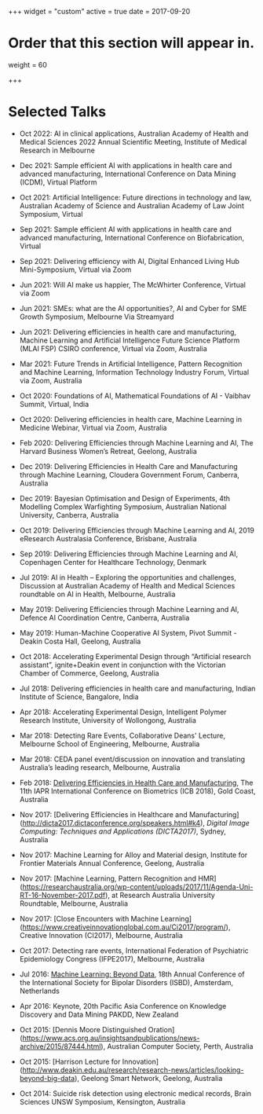 +++
widget = "custom"
active = true
date = 2017-09-20

# Order that this section will appear in.
weight = 60

+++

# Selected Talks

* Oct 2022: AI in clinical applications, Australian Academy of Health and Medical Sciences 2022 Annual Scientific Meeting, Institute of Medical Research in Melbourne 

* Dec 2021: Sample efficient AI with applications in health care and advanced manufacturing, International Conference on Data Mining (ICDM), Virtual Platform

* Oct 2021: Artificial Intelligence: Future directions in technology and law, Australian Academy of Science and Australian Academy of Law Joint Symposium, Virtual

* Sep 2021: Sample efficient AI with applications in health care and advanced manufacturing, International Conference on Biofabrication, Virtual

* Sep 2021: Delivering efficiency with AI, Digital Enhanced Living Hub Mini-Symposium, Virtual via Zoom

* Jun 2021: Will AI make us happier, The McWhirter Conference, Virtual via Zoom 

* Jun 2021: SMEs: what are the AI opportunities?, AI and Cyber for SME Growth Symposium, Melbourne Via Streamyard 

* Jun 2021: Delivering efficiencies in health care and manufacturing, Machine Learning and Artificial Intelligence Future Science Platform (MLAI FSP) CSIRO conference, Virtual via Zoom, Australia

* Mar 2021: Future Trends in Artificial Intelligence, Pattern Recognition and Machine Learning, Information Technology Industry Forum, Virtual via Zoom, Australia

* Oct 2020: Foundations of AI, Mathematical Foundations of AI - Vaibhav Summit, Virtual, India

* Oct 2020: Delivering efficiencies in health care, Machine Learning in Medicine Webinar, Virtual via Zoom, Australia

* Feb 2020: Delivering Efficiencies through Machine Learning and AI, The Harvard Business Women’s Retreat, Geelong, Australia

* Dec 2019: Delivering Efficiencies in Health Care and Manufacturing through Machine Learning, Cloudera Government Forum, Canberra, Australia

* Dec 2019: Bayesian Optimisation and Design of Experiments, 4th Modelling Complex Warfighting Symposium, Australian National University, Canberra, Australia

* Oct 2019: Delivering Efficiencies through Machine Learning and AI, 2019 eResearch Australasia Conference, Brisbane, Australia

* Sep 2019: Delivering Efficiencies through Machine Learning and AI, Copenhagen Center for Healthcare Technology, Denmark

* Jul 2019: AI in Health – Exploring the opportunities and challenges, Discussion at Australian Academy of Health and Medical Sciences roundtable on AI in Health, Melbourne, Australia

* May 2019: Delivering Efficiencies through Machine Learning and AI, Defence AI Coordination Centre, Canberra, Australia

* May 2019: Human-Machine Cooperative AI System, Pivot Summit -Deakin Costa Hall, Geelong, Australia

* Oct 2018: Accelerating Experimental Design through “Artificial research assistant”, ignite+Deakin event in conjunction with the Victorian Chamber of Commerce, Geelong, Australia

* Jul 2018: Delivering efficiencies in health care and manufacturing, Indian Institute of Science, Bangalore, India

* Apr 2018: Accelerating Experimental Design, Intelligent Polymer Research Institute, University of Wollongong, Australia

* Mar 2018: Detecting Rare Events, Collaborative Deans' Lecture, Melbourne School of Engineering, Melbourne, Australia

* Mar 2018: CEDA panel event/discussion on innovation and translating Australia’s leading research, Melbourne, Australia

* Feb 2018: [Delivering Efficiencies in Health Care and Manufacturing](http://icb2018.org/keynote/), The 11th IAPR International Conference on Biometrics (ICB 2018), Gold Coast, Australia

* Nov 2017:  [Delivering Efficiencies in Healthcare and Manufacturing] (http://dicta2017.dictaconference.org/speakers.html#k4), *Digital Image Computing: Techniques and Applications (DICTA2017)*, Sydney, Australia

* Nov 2017: Machine Learning for Alloy and Material design, Institute for Frontier Materials Annual Conference, Geelong, Australia

* Nov 2017: [Machine Learning, Pattern Recognition and HMR] (https://researchaustralia.org/wp-content/uploads/2017/11/Agenda-Uni-RT-16-November-2017.pdf), at Research Australia University Roundtable, Melbourne, Australia

* Nov 2017: [Close Encounters with Machine Learning] (https://www.creativeinnovationglobal.com.au/Ci2017/program/), Creative Innovation (CI2017), Melbourne, Australia

* Oct 2017: Detecting rare events, International Federation of Psychiatric Epidemiology Congress (IFPE2017), Melbourne, Australia

* Jul 2016: [Machine Learning: Beyond Data](http://isbd2016.com/scientific-program/keynote-speakers#.WiS9h7T1UWo), 18th Annual Conference of the International Society for Bipolar Disorders (ISBD), Amsterdam, Netherlands

* Apr 2016: Keynote, 20th Pacific Asia Conference on Knowledge Discovery and Data Mining PAKDD, New Zealand

* Oct 2015: [Dennis Moore Distinguished Oration] (https://www.acs.org.au/insightsandpublications/news-archive/2015/87444.html), Australian Computer Society, Perth, Australia

* Oct 2015: [Harrison Lecture for Innovation] (http://www.deakin.edu.au/research/research-news/articles/looking-beyond-big-data), Geelong Smart Network, Geelong, Australia

* Oct 2014: Suicide risk detection using electronic medical records, Brain Sciences UNSW Symposium, Kensington, Australia
